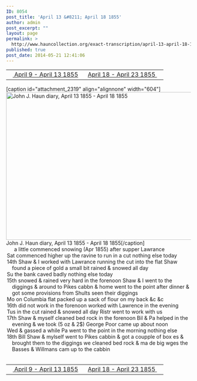 ```yaml
---
ID: 8054
post_title: 'April 13 &#8211; April 18 1855'
author: admin
post_excerpt: ""
layout: page
permalink: >
  http://www.hauncollection.org/exact-transcription/april-13-april-18-1855/
published: true
post_date: 2014-05-21 12:41:06
---
```

<table style="width: 100%;" align="center">
<tbody>
<tr>
<td width="50%"><a title="April 9 – April 13 1855" href="http://www.hauncollection.org/version-2/version-ii-series-i/april-9-april-13-1855/"><img src="https://lh3.googleusercontent.com/-EFJpxxNiPNw/VqgtWBCZrMI/AAAAAAAAAFU/WfY4lPFWWkg/s800-Ic42/Soeb-Plain-Arrows-8-10px.png" alt="" width="10" height="10" /> April 9 - April 13 1855</a></td>
<td style="text-align: right;"><a title="April 18 – April 23 1855" href="http://www.hauncollection.org/version-2/version-ii-series-i/april-18-april-23-1855/"> April 18 - April 23 1855 <img src="https://lh3.googleusercontent.com/-67k0cYlpXHw/VqgtWKz1MXI/AAAAAAAAAFU/k9PW_Piyurk/s800-Ic42/Soeb-Plain-Arrows-5-10px.png" alt="" width="10" height="10" /></a></td>
</tr>
</tbody>
</table>
[caption id="attachment_2319" align="alignnone" width="604"]<img class="size-large wp-image-2319" src="http://www.hauncollection.org/wp-content/uploads/John Haun/JJH_089_April 13 1855 - April 18 1855-1024x682.jpg" alt="John J. Haun diary, April 13 1855 - April 18 1855" width="604" height="402" /> John J. Haun diary, April 13 1855 - April 18 1855[/caption]

<div style="text-indent: -1em; padding-left: 16px;"><span style="color: #ffffff;">.</span>    a little commenced snowing (Apr 1855) after supper Lawrance</div>
<div style="text-indent: -1em; padding-left: 16px;">Sat commenced higher up the ravine to run in a cut nothing else today</div>
<div style="text-indent: -1em; padding-left: 16px;">14th Shaw &amp; I worked with Lawrance running the cut into the flat
Shaw found a piece of gold a small bit rained &amp; snowed all day</div>
<div style="text-indent: -1em; padding-left: 16px;">Su the bank caved badly nothing else today</div>
<div style="text-indent: -1em; padding-left: 16px;">15th snowed &amp; rained very hard in the forenoon Shaw &amp; I went to the
diggings &amp; around to Pikes cabbn &amp; home went to the point after
dinner &amp; got some provisions from Shults seen their diggings</div>
<div style="text-indent: -1em; padding-left: 16px;">Mo on Columbia flat packed up a sack of flour on my back &amp;c &amp;c</div>
<div style="text-indent: -1em; padding-left: 16px;">16th did not work in the forenoon worked with Lawrence in the evening</div>
<div style="text-indent: -1em; padding-left: 16px;">Tus in the cut rained &amp; snowed all day Ristr went to work with us</div>
<div style="text-indent: -1em; padding-left: 16px;">17th Shaw &amp; myself cleaned bed rock in the forenoon Bil &amp; Pa helped in
the evening &amp; we took (5 oz &amp; 2$) George Poor came up about noon</div>
<div style="text-indent: -1em; padding-left: 16px;">Wed &amp; gassed a while Pa went to the point in the morning nothing else</div>
<div style="text-indent: -1em; padding-left: 16px;">18th Bill Shaw &amp; mylself went to Pikes cabbin &amp; got a coupple of box
es &amp; brought them to the diggings we cleaned bed rock &amp; ma
de big wges the Basses &amp; Willmans cam up to the cabbin</div>
&nbsp;
<table style="width: 100%;" align="center">
<tbody>
<tr>
<td width="50%"><a title="April 9 – April 13 1855" href="http://www.hauncollection.org/version-2/version-ii-series-i/april-9-april-13-1855/"><img src="https://lh3.googleusercontent.com/-EFJpxxNiPNw/VqgtWBCZrMI/AAAAAAAAAFU/WfY4lPFWWkg/s800-Ic42/Soeb-Plain-Arrows-8-10px.png" alt="" width="10" height="10" /> April 9 - April 13 1855</a></td>
<td style="text-align: right;"><a title="April 18 – April 23 1855" href="http://www.hauncollection.org/version-2/version-ii-series-i/april-18-april-23-1855/"> April 18 - April 23 1855 <img src="https://lh3.googleusercontent.com/-67k0cYlpXHw/VqgtWKz1MXI/AAAAAAAAAFU/k9PW_Piyurk/s800-Ic42/Soeb-Plain-Arrows-5-10px.png" alt="" width="10" height="10" /></a></td>
</tr>
</tbody>
</table>